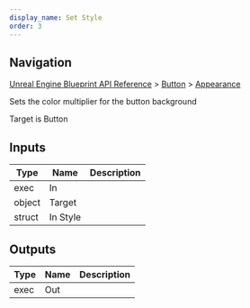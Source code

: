```yaml
---
display_name: Set Style
order: 3
---
```

## Navigation

[Unreal Engine Blueprint API Reference](https://dev.epicgames.com/documentation/en-us/unreal-engine/BlueprintAPI) > [Button](https://dev.epicgames.com/documentation/en-us/unreal-engine/BlueprintAPI/Button) > [Appearance](https://dev.epicgames.com/documentation/en-us/unreal-engine/BlueprintAPI/Button/Appearance)

Sets the color multiplier for the button background

Target is Button

## Inputs

| Type | Name | Description |
| --- | --- | --- |
| exec | In |  |
| object | Target |  |
| struct | In Style |  |

## Outputs

| Type | Name | Description |
| --- | --- | --- |
| exec | Out |  |
